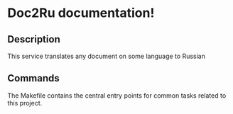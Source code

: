 # Doc2Ru documentation!

## Description

This service translates any document on some language to Russian

## Commands

The Makefile contains the central entry points for common tasks related to this project.

